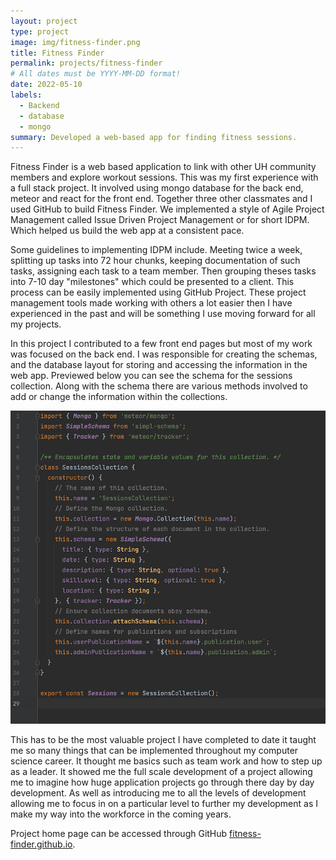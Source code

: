 ```yaml
---
layout: project
type: project
image: img/fitness-finder.png
title: Fitness Finder
permalink: projects/fitness-finder
# All dates must be YYYY-MM-DD format!
date: 2022-05-10
labels:
  - Backend
  - database 
  - mongo
summary: Developed a web-based app for finding fitness sessions.
---
```


Fitness Finder is a web based application to link with other UH community members and explore workout sessions. This was my first experience with a full stack project. It involved using mongo database for the back end, meteor and react for the front end. Together three other classmates and I used GitHub to build Fitness Finder. We implemented a style of Agile Project Management called Issue Driven Project Management or for short IDPM. Which helped us build the web app at a consistent pace.

Some guidelines to implementing IDPM include. Meeting twice a week, splitting up tasks into 72 hour chunks, keeping documentation of such tasks, assigning each task to a team member. Then grouping theses tasks into 7-10 day "milestones" which could be presented to a client. This process can be easily implemented using GitHub Project. These project management tools made working with others a lot easier then I have experienced in the past and will be something I use moving forward for all my projects.

In this project I contributed to a few front end pages but most of my work was focused on the back end. I was responsible for creating the schemas, and the database layout for storing and accessing the information in the web app. Previewed below you can see the schema for the sessions collection. Along with the schema there are various methods involved to add or change the information within the collections.

<img class="img-fluid" src="../img/fitness-finder-1.png">

This has to be the most valuable project I have completed to date it taught me so many things that can be implemented throughout my computer science career. It thought me basics such as team work and how to step up as a leader. It showed me the full scale development of a project allowing me to imagine how huge application projects go through there day by day development. As well as introducing me to all the levels of development allowing me to focus in on a particular level to further my development as I make my way into the workforce in the coming years.

 
Project home page can be accessed through GitHub <a href="https://fitness-finder.github.io/"><i class="large github icon"></i>fitness-finder.github.io</a>.
